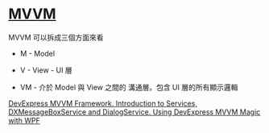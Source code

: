 # [MVVM](https://documentation.devexpress.com/WPF/15112/MVVM-Framework)

MVVM 可以拆成三個方面來看

- M - Model

- V - View - UI 層

- VM - 介於 Model 與 View 之間的 溝通層。包含 UI 層的所有顯示邏輯


[DevExpress MVVM Framework. Introduction to Services, DXMessageBoxService and DialogService.
](https://community.devexpress.com/blogs/wpf/archive/2013/09/30/devexpress-mvvm-framework-introduction-to-services-dxmessageboxservice-and-dialogservice.aspx)
[Using DevExpress MVVM Magic with WPF](https://www.youtube.com/watch?v=-LL1UdHFkjc)
